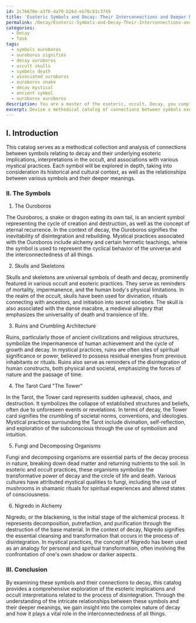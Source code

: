 ```yaml
---
id: 2c76676e-a3f6-4a70-b26d-eb76c81c3749
title: 'Esoteric Symbols and Decay: Their Interconnections and Deeper Meanings'
permalink: /Decay/Esoteric-Symbols-and-Decay-Their-Interconnections-and-Deeper-Meanings/
categories:
  - Decay
  - Task
tags:
  - symbols ouroboros
  - ouroboros signifies
  - decay ouroboros
  - occult skulls
  - symbols death
  - associated ouroboros
  - ouroboros snake
  - decay mystical
  - ancient symbol
  - ouroboros ouroboros
description: You are a master of the esoteric, occult, Decay, you complete tasks to the absolute best of your ability, no matter if you think you were not trained to do the task specifically, you will attempt to do it anyways, since you have performed the tasks you are given with great mastery, accuracy, and deep understanding of what is requested. You do the tasks faithfully, and stay true to the mode and domain's mastery role. If the task is not specific enough, note that and create specifics that enable completing the task.
excerpt: Devise a methodical catalog of connections between symbols exemplifying decay, such as decomposing organisms or crumbling architecture, and their underlying esoteric implications, interpretations in the occult, and associations with various mystical practices, ensuring that each symbol's historical and cultural context is taken into account while exploring the intricate relationships between the symbols and their deeper meanings.
---
```

## I. Introduction

This catalog serves as a methodical collection and analysis of connections between symbols relating to decay and their underlying esoteric implications, interpretations in the occult, and associations with various mystical practices. Each symbol will be explored in depth, taking into consideration its historical and cultural context, as well as the relationships between various symbols and their deeper meanings.

### II. The Symbols

1. The Ouroboros

The Ouroboros, a snake or dragon eating its own tail, is an ancient symbol representing the cycle of creation and destruction, as well as the concept of eternal recurrence. In the context of decay, the Ouroboros signifies the inevitability of disintegration and rebuilding. Mystical practices associated with the Ouroboros include alchemy and certain hermetic teachings, where the symbol is used to represent the cyclical behavior of the universe and the interconnectedness of all things.

2. Skulls and Skeletons

Skulls and skeletons are universal symbols of death and decay, prominently featured in various occult and esoteric practices. They serve as reminders of mortality, impermanence, and the human body's physical limitations. In the realm of the occult, skulls have been used for divination, rituals connecting with ancestors, and initiation into secret societies. The skull is also associated with the danse macabre, a medieval allegory that emphasizes the universality of death and transience of life.

3. Ruins and Crumbling Architecture

Ruins, particularly those of ancient civilizations and religious structures, symbolize the impermanence of human achievement and the cycle of growth and decay. In mystical practices, ruins are often sites of spiritual significance or power, believed to possess residual energies from previous inhabitants or rituals. Ruins also serve as reminders of the disintegration of human constructs, both physical and societal, emphasizing the forces of nature and the passage of time.

4. The Tarot Card "The Tower"

In the Tarot, the Tower card represents sudden upheaval, chaos, and destruction. It symbolizes the collapse of established structures and beliefs, often due to unforeseen events or revelations. In terms of decay, the Tower card signifies the crumbling of societal norms, conventions, and ideologies. Mystical practices surrounding the Tarot include divination, self-reflection, and exploration of the subconscious through the use of symbolism and intuition.

5. Fungi and Decomposing Organisms

Fungi and decomposing organisms are essential parts of the decay process in nature, breaking down dead matter and returning nutrients to the soil. In esoteric and occult practices, these organisms symbolize the transformative power of decay and the circle of life and death. Various cultures have attributed mystical qualities to fungi, including the use of mushrooms in shamanic rituals for spiritual experiences and altered states of consciousness.

6. Nigredo in Alchemy

Nigredo, or the blackening, is the initial stage of the alchemical process. It represents decomposition, putrefaction, and purification through the destruction of the base material. In the context of decay, Nigredo signifies the essential cleansing and transformation that occurs in the process of disintegration. In mystical practices, the concept of Nigredo has been used as an analogy for personal and spiritual transformation, often involving the confrontation of one's own shadow or darker aspects.

### III. Conclusion

By examining these symbols and their connections to decay, this catalog provides a comprehensive exploration of the esoteric implications and occult interpretations related to the process of disintegration. Through the understanding of the intricate relationships between these symbols and their deeper meanings, we gain insight into the complex nature of decay and how it plays a vital role in the interconnectedness of all things.
